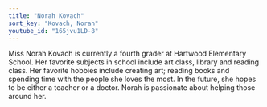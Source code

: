 ```yaml
---
title: "Norah Kovach"
sort_key: "Kovach, Norah"
youtube_id: "165jvu1LD-8"
---
```


Miss Norah Kovach is currently a fourth grader at Hartwood Elementary School. Her favorite subjects in school include art class, library and reading class. Her favorite hobbies include creating art; reading books and spending time with the people she loves the most. In the future, she hopes to be either a teacher or a doctor. Norah is passionate about helping those around her.
